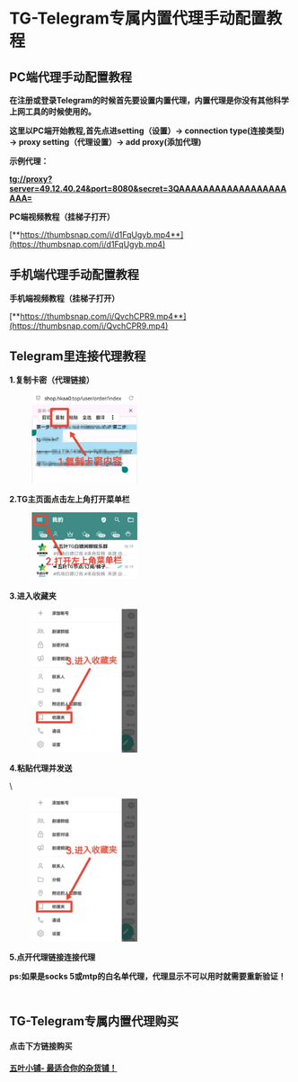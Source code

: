 # TG-Telegram专属内置代理手动配置教程

## PC端代理手动配置教程 <a href="#pc-e7-ab-af-e4-bb-a3-e7-90-86-e6-89-8b-e5-8a-a8-e9-85-8d-e7-bd-ae-e6-95-99-e7-a8-8b" id="pc-e7-ab-af-e4-bb-a3-e7-90-86-e6-89-8b-e5-8a-a8-e9-85-8d-e7-bd-ae-e6-95-99-e7-a8-8b"></a>

**在注册或登录Telegram的时候首先要设置内置代理，内置代理是你没有其他科学上网工具的时候使用的。**

**这里以PC端开始教程,首先点进setting（设置）→ connection type(连接类型) → proxy setting（代理设置）→ add proxy(添加代理)**

**示例代理：**

[**tg://proxy?server=49.12.40.24\&port=8080\&secret=3QAAAAAAAAAAAAAAAAAAAAA=**](https://t.me/proxy?server=49.12.40.24\&port=8080\&secret=3QAAAAAAAAAAAAAAAAAAAAA=)

**PC端视频教程（挂梯子打开）**

[**https://thumbsnap.com/i/d1FqUgyb.mp4**](https://thumbsnap.com/i/d1FqUgyb.mp4)

## 手机端代理手动配置教程 <a href="#e6-89-8b-e6-9c-ba-e7-ab-af-e4-bb-a3-e7-90-86-e6-89-8b-e5-8a-a8-e9-85-8d-e7-bd-ae-e6-95-99-e7-a8-8b" id="e6-89-8b-e6-9c-ba-e7-ab-af-e4-bb-a3-e7-90-86-e6-89-8b-e5-8a-a8-e9-85-8d-e7-bd-ae-e6-95-99-e7-a8-8b"></a>

**手机端视频教程（挂梯子打开）**

[**https://thumbsnap.com/i/QvchCPR9.mp4**](https://thumbsnap.com/i/QvchCPR9.mp4)

## Telegram里连接代理教程 <a href="#telegram-e9-87-8c-e8-bf-9e-e6-8e-a5-e4-bb-a3-e7-90-86-e6-95-99-e7-a8-8b" id="telegram-e9-87-8c-e8-bf-9e-e6-8e-a5-e4-bb-a3-e7-90-86-e6-95-99-e7-a8-8b"></a>

**1.复制卡密（代理链接）**

<figure><img src="../.gitbook/assets/image (1).png" alt="" width="188"><figcaption></figcaption></figure>

**2.TG主页面点击左上角打开菜单栏**

<figure><img src="../.gitbook/assets/image (1) (1).png" alt="" width="188"><figcaption></figcaption></figure>

**3.进入收藏夹**

<figure><img src="../.gitbook/assets/image (2).png" alt="" width="188"><figcaption></figcaption></figure>

**4.粘贴代理并发送**

\


<figure><img src="../.gitbook/assets/image (3).png" alt="" width="188"><figcaption></figcaption></figure>

**5.点开代理链接连接代理**

**ps:如果是socks 5或mtp的白名单代理，代理显示不可以用时就需要重新验证！**

\
**TG-Telegram专属内置代理购买** <a href="#tg-telegram-e4-b8-93-e5-b1-9e-e5-86-85-e7-bd-ae-e4-bb-a3-e7-90-86-e8-b4-a-d-e4-b9-b0" id="tg-telegram-e4-b8-93-e5-b1-9e-e5-86-85-e7-bd-ae-e4-bb-a3-e7-90-86-e8-b4-a-d-e4-b9-b0"></a>
----------------------------------------------------------------------------------------------------------------------------------------------------------------------------------------------------------------------

#### **点击下方链接购买** <a href="#e7-82-b9-e5-87-bb-e4-b8-8b-e6-96-b9-e9-93-be-e6-8e-a5-e8-b4-a-d-e4-b9-b0" id="e7-82-b9-e5-87-bb-e4-b8-8b-e6-96-b9-e9-93-be-e6-8e-a5-e8-b4-a-d-e4-b9-b0"></a>

[**五叶小铺- 最适合你的杂货铺！**](https://hkaa0.shop/)
